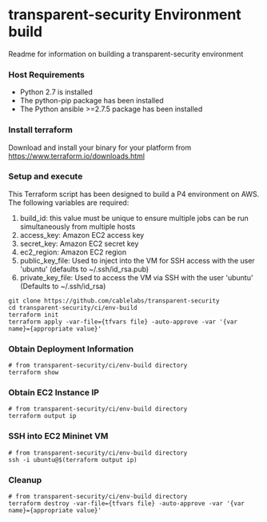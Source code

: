 # transparent-security Environment build
Readme for information on building a transparent-security environment

### Host Requirements

- Python 2.7 is installed
- The python-pip package has been installed
- The Python ansible >=2.7.5 package has been installed

### Install terraform

Download and install your binary for your platform from  https://www.terraform.io/downloads.html

### Setup and execute

This Terraform script has been designed to build a P4 environment on AWS.
The following variables are required:

1. build_id: this value must be unique to ensure multiple jobs can be run
simultaneously from multiple hosts
1. access_key: Amazon EC2 access key
1. secret_key: Amazon EC2 secret key
1. ec2_region: Amazon EC2 region
1. public_key_file: Used to inject into the VM for SSH access with the user
'ubuntu' (defaults to ~/.ssh/id_rsa.pub)
1. private_key_file: Used to access the VM via SSH with the user 'ubuntu'
(Defaults to ~/.ssh/id_rsa)

````
git clone https://github.com/cablelabs/transparent-security
cd transparent-security/ci/env-build
terraform init
terraform apply -var-file={tfvars file} -auto-approve -var '{var name}={appropriate value}'
````

### Obtain Deployment Information
````
# from transparent-security/ci/env-build directory
terraform show
````

### Obtain EC2 Instance IP
````
# from transparent-security/ci/env-build directory
terraform output ip
````

### SSH into EC2 Mininet VM
````
# from transparent-security/ci/env-build directory
ssh -i ubuntu@$(terraform output ip)
````

### Cleanup
````
# from transparent-security/ci/env-build directory
terraform destroy -var-file={tfvars file} -auto-approve -var '{var name}={appropriate value}'
````
